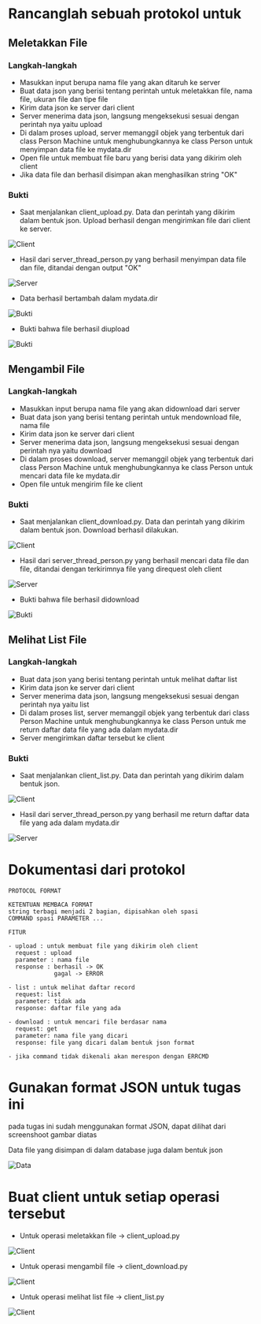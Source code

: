 # Rancanglah sebuah protokol untuk

## Meletakkan File

### Langkah-langkah

* Masukkan input berupa nama file yang akan ditaruh ke server
* Buat data json yang berisi tentang perintah untuk meletakkan file, nama file, ukuran file dan tipe file
* Kirim data json ke server dari client
* Server menerima data json, langsung mengeksekusi sesuai dengan perintah nya yaitu upload
* Di dalam proses upload, server memanggil objek yang terbentuk dari class Person Machine untuk menghubungkannya ke class Person untuk menyimpan data file ke mydata.dir
* Open file untuk membuat file baru yang berisi data yang dikirim oleh client
* Jika data file dan berhasil disimpan akan menghasilkan string "OK"

### Bukti
* Saat menjalankan client_upload.py. Data dan perintah yang dikirim dalam bentuk json. Upload berhasil dengan mengirimkan file dari client ke server.

![Client](foto/upload1.png)

* Hasil dari server_thread_person.py yang berhasil menyimpan data file dan file, ditandai dengan output "OK"

![Server](foto/upload2.png)

* Data berhasil bertambah dalam mydata.dir

![Bukti](foto/upload4.png)

* Bukti bahwa file berhasil diupload

![Bukti](foto/upload3.png)

## Mengambil File

### Langkah-langkah

* Masukkan input berupa nama file yang akan didownload dari server
* Buat data json yang berisi tentang perintah untuk mendownload file, nama file
* Kirim data json ke server dari client
* Server menerima data json, langsung mengeksekusi sesuai dengan perintah nya yaitu download
* Di dalam proses download, server memanggil objek yang terbentuk dari class Person Machine untuk menghubungkannya ke class Person untuk mencari data file ke mydata.dir
* Open file untuk mengirim file ke client

### Bukti
* Saat menjalankan client_download.py. Data dan perintah yang dikirim dalam bentuk json. Download berhasil dilakukan.

![Client](foto/download1.png)

* Hasil dari server_thread_person.py yang berhasil mencari data file dan file, ditandai dengan terkirimnya file yang direquest oleh client

![Server](foto/download2.png)

* Bukti bahwa file berhasil didownload

![Bukti](foto/download3.png)

## Melihat List File

### Langkah-langkah
* Buat data json yang berisi tentang perintah untuk melihat daftar list
* Kirim data json ke server dari client
* Server menerima data json, langsung mengeksekusi sesuai dengan perintah nya yaitu list
* Di dalam proses list, server memanggil objek yang terbentuk dari class Person Machine untuk menghubungkannya ke class Person untuk me return daftar data file yang ada dalam mydata.dir
* Server mengirimkan daftar tersebut ke client


### Bukti
* Saat menjalankan client_list.py. Data dan perintah yang dikirim dalam bentuk json.

![Client](foto/list.png)

* Hasil dari server_thread_person.py yang berhasil me return daftar data file yang ada dalam mydata.dir

![Server](foto/list2.png)

# Dokumentasi dari protokol

```
PROTOCOL FORMAT

KETENTUAN MEMBACA FORMAT
string terbagi menjadi 2 bagian, dipisahkan oleh spasi
COMMAND spasi PARAMETER ...

FITUR

- upload : untuk membuat file yang dikirim oleh client
  request : upload
  parameter : nama file
  response : berhasil -> OK
             gagal -> ERROR

- list : untuk melihat daftar record
  request: list
  parameter: tidak ada
  response: daftar file yang ada

- download : untuk mencari file berdasar nama
  request: get
  parameter: nama file yang dicari
  response: file yang dicari dalam bentuk json format

- jika command tidak dikenali akan merespon dengan ERRCMD
```

# Gunakan format JSON untuk tugas ini

<p> pada tugas ini sudah menggunakan format JSON, dapat dilihat dari screenshoot gambar diatas</p>
<p> Data file yang disimpan di dalam database juga dalam bentuk json </p>

![Data](foto/format_json.png)

# Buat client untuk setiap operasi tersebut

* Untuk operasi meletakkan file -> client_upload.py

![Client](foto/client_upload.png)

* Untuk operasi mengambil file -> client_download.py

![Client](foto/client_download.png)

* Untuk operasi melihat list file -> client_list.py

![Client](foto/client_list.png)







